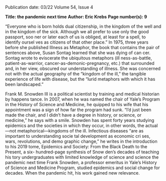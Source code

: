 Publication date: 03/22
Volume 54, Issue 4

**Title: the pandemic next time**
**Author: Eric Krebs**
**Page number(s): 9**

“Everyone who is born holds 
dual citizenship, in the kingdom 
of the well and in the kingdom of 
the sick. Although we all prefer to 
use only the good passport, soo­
ner or later each of us is obliged, at 
least for a spell, to identify oursel­
ves as citizens of that other place.” 
In 1975, three years before she 
published Illness as Metaphor, the 
book that contains the pair of 
sentences above, Susan Sontag 
learned that she was dying of can­
cer. Sontag wrote to eviscerate 
the ubiquitous metaphors (ill­
ness-as-battle, patient-as-warrior, 
cancer-as-demonic-pregnancy, 
etc.) that surrounded and, in her 
view, obscured our understanding 
of illness. She was concerned not 
with the actual geography of the 
“kingdom of the ill,” the tangible 
experience of life with disease, but 
the “lurid metaphors with which it 
has been landscaped.”

Frank M. Snowden III is a 
political scientist by training and 
medical historian by happens­
tance. In 2007, when he was 
named the chair of Yale’s Program 
in the History of Science and 
Medicine, he quipped to his wife 
that his appointment was a sign 
of how far the program had sunk. 
“I’d just been made the chair, and I 
didn’t have a degree in history, or 
science, or medicine,” he says with 
a smile. Snowden has spent forty 
years studying epidemics and the 
societies in which they occur, 
in other words, the actual—not 
metaphorical—kingdoms of the ill.
Infectious 
diseases 
“are 
as 
important to understanding socie­
tal development as economic cri­
ses, wars, revolutions, and demo­
graphic change,” he writes in the 
introduction to his 2019 tome, 
Epidemics and Society: From the 
Black Death to the Present, a six-
hundred-page synthesis of Snow­
den’s decades of teaching his­
tory undergraduates with limited 
knowledge of science and science 
the 
pandemic 
next time
Frank Snowden, a professor emeritus in Yale’s 
History of Science and Medicine Program, studied 
epidemics and social change for decades. When 
the pandemic hit, his work gained new relevance.